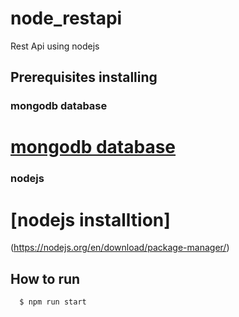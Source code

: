 # node_restapi
Rest Api using nodejs 

## Prerequisites installing
### mongodb database
  # [mongodb database](https://docs.mongodb.com/manual/installation/) 
### nodejs
  # [nodejs installtion]
  (https://nodejs.org/en/download/package-manager/)

## How to run
```
  $ npm run start
```



